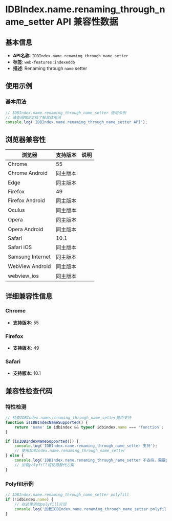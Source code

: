 # IDBIndex.name.renaming_through_name_setter API 兼容性数据

## 基本信息

- **API名称**: `IDBIndex.name.renaming_through_name_setter`
- **标签**: `web-features:indexeddb`
- **描述**: Renaming through `name` setter

## 使用示例

### 基本用法

```javascript
// IDBIndex.name.renaming_through_name_setter 使用示例
// 请查阅MDN文档了解具体用法
console.log('IDBIndex.name.renaming_through_name_setter API');
```

## 浏览器兼容性

| 浏览器 | 支持版本 | 说明 |
|--------|----------|------|
| Chrome | 55 |  |
| Chrome Android | 同主版本 |  |
| Edge | 同主版本 |  |
| Firefox | 49 |  |
| Firefox Android | 同主版本 |  |
| Oculus | 同主版本 |  |
| Opera | 同主版本 |  |
| Opera Android | 同主版本 |  |
| Safari | 10.1 |  |
| Safari iOS | 同主版本 |  |
| Samsung Internet | 同主版本 |  |
| WebView Android | 同主版本 |  |
| webview_ios | 同主版本 |  |

## 详细兼容性信息

### Chrome

- **支持版本**: 55

### Firefox

- **支持版本**: 49

### Safari

- **支持版本**: 10.1

## 兼容性检查代码

### 特性检测

```javascript
// 检查IDBIndex.name.renaming_through_name_setter是否支持
function isIDBIndexNameSupported() {
    return 'name' in idbindex && typeof idbindex.name === 'function';
}

if (isIDBIndexNameSupported()) {
    console.log('IDBIndex.name.renaming_through_name_setter 支持');
    // 使用IDBIndex.name.renaming_through_name_setter
} else {
    console.log('IDBIndex.name.renaming_through_name_setter 不支持，需要polyfill');
    // 加载polyfill或使用替代方案
}
```

### Polyfill示例

```javascript
// IDBIndex.name.renaming_through_name_setter polyfill
if (!idbindex.name) {
    // 在这里添加polyfill实现
    console.log('加载IDBIndex.name.renaming_through_name_setter polyfill');
}
```


